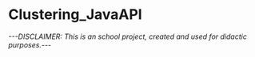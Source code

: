# Clustering_JavaAPI

*---DISCLAIMER: This is an school project, created and used for didactic purposes.---*
